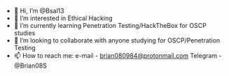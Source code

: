 - 👋 Hi, I’m @Bsal13
- 👀 I’m interested in Ethical Hacking
- 🌱 I’m currently learning Penetration Testing/HackTheBox for OSCP studies
- 💞️ I’m looking to collaborate with anyone studying for OSCP/Penetration Testing
- 📫 How to reach me: 
e-mail - brian080984@protonmail.com
Telegram - @Brian08S

<!---
Bsal13/Bsal13 is a ✨ special ✨ repository because its `README.md` (this file) appears on your GitHub profile.
You can click the Preview link to take a look at your changes.
--->
